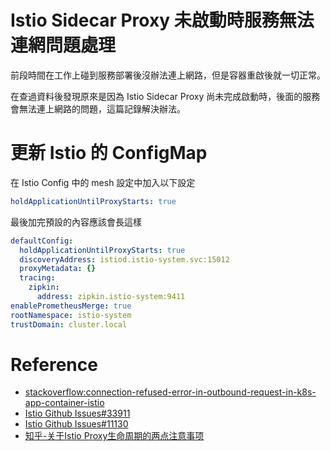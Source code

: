 # Istio Sidecar Proxy 未啟動時服務無法連網問題處理


前段時間在工作上碰到服務部署後沒辦法連上網路，但是容器重啟後就一切正常。

在查過資料後發現原來是因為 Istio Sidecar Proxy 尚未完成啟動時，後面的服務會無法連上網路的問題，這篇記錄解決辦法。

<!--more-->

# 更新 Istio 的 ConfigMap

在 Istio Config 中的 mesh 設定中加入以下設定

```yaml
holdApplicationUntilProxyStarts: true
```

最後加完預設的內容應該會長這樣

```yaml
defaultConfig:
  holdApplicationUntilProxyStarts: true
  discoveryAddress: istiod.istio-system.svc:15012
  proxyMetadata: {}
  tracing:
    zipkin:
      address: zipkin.istio-system:9411
enablePrometheusMerge: true
rootNamespace: istio-system
trustDomain: cluster.local
```

# Reference

* [stackoverflow:connection-refused-error-in-outbound-request-in-k8s-app-container-istio](https://stackoverflow.com/questions/63481969/connection-refused-error-in-outbound-request-in-k8s-app-container-istio)
* [Istio Github Issues#33911](https://github.com/istio/istio/issues/33911#issuecomment-877010732)
* [Istio Github Issues#11130](https://github.com/istio/istio/issues/11130)
* [知乎-关于Istio Proxy生命周期的两点注意事项](https://zhuanlan.zhihu.com/p/369301902)
